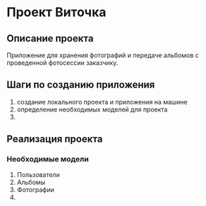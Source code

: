 # Проект Виточка

## Описание проекта

Приложение для хранения фотографий и передаче альбомов с проведенной фотосессии заказчику.

## Шаги по созданию приложения

1. создание локального проекта и приложения на машине
2. определение необходимых моделей для проекта
3.

## Реализация проекта

### Необходимые модели

1. Пользователи
2. Альбомы
3. Фотографии
4. 

